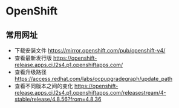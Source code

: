 # OpenShift

## 常用网址

- 下载安装文件 https://mirror.openshift.com/pub/openshift-v4/
- 查看最新发行版 https://openshift-release.apps.ci.l2s4.p1.openshiftapps.com/
- 查看升级路径 https://access.redhat.com/labs/ocpupgradegraph/update_path
- 查看不同版本之间的变化 https://openshift-release.apps.ci.l2s4.p1.openshiftapps.com/releasestream/4-stable/release/4.8.56?from=4.8.36 

